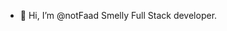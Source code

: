 - 👋 Hi, I’m @notFaad Smelly Full Stack developer.

<!---
notFaad/notFaad is a ✨ special ✨ repository because its `README.md` (this file) appears on your GitHub profile.
You can click the Preview link to take a look at your changes.
--->

